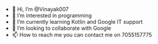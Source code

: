 - 👋 Hi, I’m @Vinayak007
- 👀 I’m interested in programming
- 🌱 I’m currently learning Kotlin and Google IT support 
- 💞️ I’m looking to collaborate with Google 
- 📫 How to reach me you can contact me on 7055157775

<!---
Vinayak26809/Vinayak26809 is a ✨ special ✨ repository because its `README.md` (this file) appears on your GitHub profile.
You can click the Preview link to take a look at your changes.
--->
